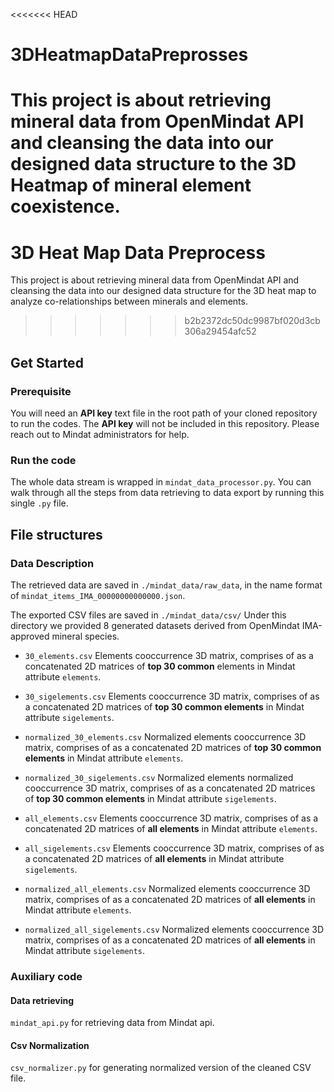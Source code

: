 <<<<<<< HEAD
# 3DHeatmapDataPreprosses
This project is about retrieving mineral data from OpenMindat API and cleansing the data into our designed data structure to the 3D Heatmap of mineral element coexistence.
=======
# 3D Heat Map Data Preprocess
This project is about retrieving mineral data from OpenMindat API and cleansing the data into our designed data structure for the 3D heat map to analyze co-relationships between minerals and elements.
>>>>>>> b2b2372dc50dc9987bf020d3cb306a29454afc52

## Get Started
### Prerequisite 
You will need an **API key** text file in the root path of your cloned repository to run the codes. The **API key** will not be included in this repository. Please reach out to Mindat administrators for help.

### Run the code
The whole data stream is wrapped in `mindat_data_processor.py`. You can walk through all the steps from data retrieving to data export by running this single `.py` file.

## File structures

### Data Description
The retrieved data are saved in `./mindat_data/raw_data`, in the name format of `mindat_items_IMA_00000000000000.json`.

The exported CSV files are saved in `./mindat_data/csv/`
Under this directory we provided 8  generated datasets derived from OpenMindat IMA-approved mineral species.

- `30_elements.csv` Elements cooccurrence 3D matrix, comprises of as a concatenated 2D matrices of **top 30 common** elements in Mindat attribute `elements`.

- `30_sigelements.csv` Elements cooccurrence 3D matrix, comprises of as a concatenated 2D matrices of **top 30 common elements** in Mindat attribute `sigelements`.

- `normalized_30_elements.csv` Normalized elements cooccurrence 3D matrix, comprises of as a concatenated 2D matrices of **top 30 common elements** in Mindat attribute `elements`.

- `normalized_30_sigelements.csv` Normalized elements normalized cooccurrence 3D matrix, comprises of as a concatenated 2D matrices of **top 30 common elements** in Mindat attribute `sigelements`.

- `all_elements.csv` Elements cooccurrence 3D matrix, comprises of as a concatenated 2D matrices of **all elements** in Mindat attribute `elements`.

- `all_sigelements.csv` Elements cooccurrence 3D matrix, comprises of as a concatenated 2D matrices of **all elements** in Mindat attribute `sigelements`.

- `normalized_all_elements.csv` Normalized elements cooccurrence 3D matrix, comprises of as a concatenated 2D matrices of **all elements** in Mindat attribute `elements`.

- `normalized_all_sigelements.csv` Normalized elements cooccurrence 3D matrix, comprises of as a concatenated 2D matrices of **all elements** in Mindat attribute `sigelements`.

### Auxiliary code

#### Data retrieving
`mindat_api.py` for retrieving data from Mindat api.

#### Csv Normalization

`csv_normalizer.py` for generating normalized version of the cleaned CSV file.
